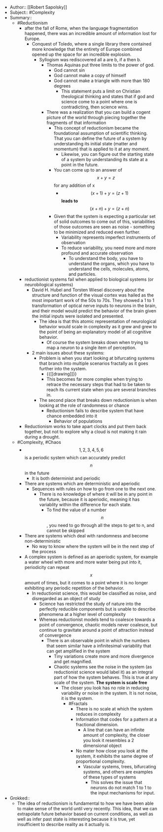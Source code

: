 - Author:: [[Robert Sapolsky]]
- Subject:: #Complexity
- Summary::
    - #Reductionism
        - after the fall of Rome, when the language fragmentation happened, there was an incredible amount of information lost for Europe. 
            - Conquest of Toledo, where a single library there contained more knowledge that the entirety of Europe combined opened up the space for an incredible explosion.
                - Syllogism was rediscovered all a are b, if a then b.
                    - Thomas Aquinas put three limits to the power of god.
                        - God cannot sin
                        - God cannot make a copy of himself
                        - God cannot make a triangle with more than 180 degrees
                            - This statement puts a limit on Christian theological thinking and states that if god and science come to a point where one is contradicting, then science wins. 
                    - There was a realization that you can build a cogent picture of the world through piecing together the fragments of that information
                        - This concept of reductionism became the foundational assumption of scientific thinking. That you can define the future of a system by understanding its initial state (matter and momentum) that is applied to it at any moment. 
                            - Likewise, you can figure out the starting state of a system by understanding its state at a point in the future.
                        - You can come up to an answer of $$x + y = z$$ for any addition of x
                            - $$(x+1)+y=(z+1)$$ **leads to** $$(x+n)+y=(z+n)$$
                        - Given that the system is expecting a particular set of solid outcomes to come out of this, variabilities of those outcomes are seen as noise - something to be minimized and reduced even further.
                            - Variability represents imperfect instruments of observation
                            - To reduce variability, you need more and more profound and accurate observation
                                - To understand the body, you have to understand the organs, which you have to understand the cells, molecules, atoms, and particles.
        - reductionist systems fail when applied to biological systems (or neurobilogical systems) 
            - David H. Hubel and Torsten Wiesel discovery about the structure and function of the visual cortex was hailed as the most important work of the 50s to 70s. They showed a 1 to 1 transformation of optical nerve inputs to neurons in the brain, and their model would predict the behavior of the brain given the initial inputs were isolated and presented.
                - The idea is that this atomic representation of neurological behavior would scale in complexity as it grew and grew to the point of being an explanatory model of all cognitive behavior.
                    - Of course the system breaks down when trying to map a neuron to a single item of perception.
            - 2 main issues about these systems:
                - Problem is when you start looking at bifurcating systems that branch into multiple scenarios fractally as it goes further into the system. 
                    - {{[[drawing]]}}
                    - This becomes far more complex when trying to retrace the necessary steps that had to be taken to reach its current state when you are several branches in.
                - The second place that breaks down reductionism is when looking at the role of randomness or chance
                    - Reductionism fails to describe system that have chance embedded into it
                        - Behavior of populations
        - Reductionism works to take apart clocks and put them back together, but not to explore why a cloud is not making it rain during a drought.
    - #Complexity, #Chaos
        - $$ 1, 2, 3, 4, 5, 6$$ is a periodic system which can accurately predict $$n$$ in the future
            - It is both determinist and periodic
        - There are systems which are deterministic and aperiodic
            - Sequences with rules on how to go from one to the next one. 
                - There is no knowledge of where it will be in any point in the future, because it is aperiodic, meaning it has variablity within the difference for each state.
                    - To find the value of a number $$n$$, you need to go through all the steps to get to n, and cannot be skipped
        - There are systems which deal with randomness and become non-deterministic
            - No way to know where the system will be in the next step of the process
        - A complex system is defined as an aperiodic system, for example a water wheel with more and more water being put into it, periodicity can repeat $$x$$ amount of times, but it comes to a point where it is no longer exhibiting any periodic repetition of the behavior.
            - In reductionist science, this would be classified as noise, and disregarded as an object of study
                - Science has restricted the study of nature into the perfectly reducible components but is unable to describe phenomena at a higher level of complexity
                - Whereas reductionist models tend to coalesce towards a point of convergence, chaotic models never coalesce, but continue to gravitate around a point of attraction instead of convergence
                    - There is an observable point in which the numbers that seem similar have a infinitesimal variability that can get amplified in the system
                        - Tiny variations create more and more divergence and get magnified. 
                        - Chaotic systems see the noise in the system (as reductionist science would label it)  as an integral part of how the system behaves. This is true at any scale of the system. **The system is scale free**
                            - The closer you look has no role in reducing variability or noise in the system. It is not noise, it is the system. 
                                - #Fractals
                                    - There is no scale at which the system reduces in complexity
                                    - Information that codes for a pattern at a fractional dimension.
                                        - A line that can have an infinite amount of complexity, the closer you look it resembles a 2 dimensional object
                                    - No mater how close you look at the system, it exhibits the same degree of proportional complexity.
                                        - Vascular systems, trees, bifurcating systems, and others are examples of these types of systems
                                            - This solves the issue that neurons do not match 1 to 1 to the input mechanisms for input.
- Grokked::
    - The idea of reductionism is fundamental to how we have been able to make sense of the world until very recently. This idea, that we can extrapolate future behavior based on current conditions, as well as well as infer past state is interesting because it is true, yet insufficient to describe reality as it actually is. 
